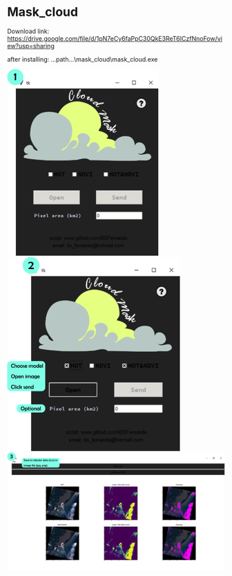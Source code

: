 # Mask_cloud

Download link:
  https://drive.google.com/file/d/1pN7eCy6faPpC30QkE3ReT6ICzfNnoFow/view?usp=sharing
  
  after installing: ...path...\mask_cloud\mask_cloud.exe
  
  <img src="https://github.com/BSFernando/Mask_cloud/blob/main/img/image_mask.png" alt="alt text" width="350px">

<img src="https://github.com/BSFernando/Mask_cloud/blob/main/img/image_mask1.png" alt="alt text" width="400px">

<img src="https://github.com/BSFernando/Mask_cloud/blob/main/img/image_mask2.png" alt="alt text" width="800px">
